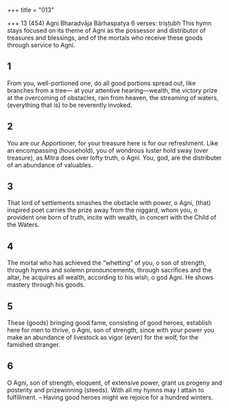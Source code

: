 +++
title = "013"

+++
13 (454)
Agni
Bharadvāja Bārhaspatya
6 verses: triṣṭubh
This hymn stays focused on its theme of Agni as the possessor and distributor of  treasures and blessings, and of the mortals who receive these goods through service  to Agni.
## 1
From you, well-portioned one, do all good portions spread out, like  branches from a tree—
at your attentive hearing—wealth, the victory prize at the overcoming of  obstacles, rain from heaven, the streaming of waters, (everything that  is) to be reverently invoked.
## 2
You are our Apportioner, for your treasure here is for our refreshment.  Like an encompassing (household), you of wondrous luster hold sway  (over treasure),
as Mitra does over lofty truth, o Agni. You, god, are the distributer of  an abundance of valuables.
## 3
That lord of settlements smashes the obstacle with power, o Agni, (that)  inspired poet carries the prize away from the niggard,
whom you, o provident one born of truth, incite with wealth, in concert  with the Child of the Waters.
## 4
The mortal who has achieved the “whetting” of you, o son of strength,  through hymns and solemn pronouncements, through sacrifices and  the altar,
he acquires all wealth, according to his wish, o god Agni. He shows  mastery through his goods.
## 5
These (goods) bringing good fame, consisting of good heroes, establish  here for men to thrive, o Agni, son of strength,
since with your power you make an abundance of livestock as vigor  (even) for the wolf, for the famished stranger.
## 6
O Agni, son of strength, eloquent, of extensive power, grant us progeny  and posterity and prizewinning (steeds).
With all my hymns may I attain to fulfillment. – Having good heroes  might we rejoice for a hundred winters.